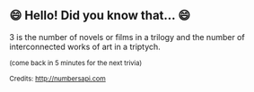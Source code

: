 ## :smile: Hello! Did you know that... :smile:
3 is the number of novels or films in a trilogy and the number of interconnected works of art in a triptych.

<sup>(come back in 5 minutes for the next trivia)</sup>


<sup>Credits: http://numbersapi.com</sup>
